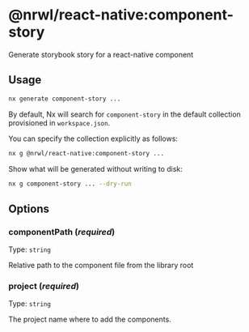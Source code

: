 # @nrwl/react-native:component-story

Generate storybook story for a react-native component

## Usage

```bash
nx generate component-story ...
```

By default, Nx will search for `component-story` in the default collection provisioned in `workspace.json`.

You can specify the collection explicitly as follows:

```bash
nx g @nrwl/react-native:component-story ...
```

Show what will be generated without writing to disk:

```bash
nx g component-story ... --dry-run
```

## Options

### componentPath (_**required**_)

Type: `string`

Relative path to the component file from the library root

### project (_**required**_)

Type: `string`

The project name where to add the components.
